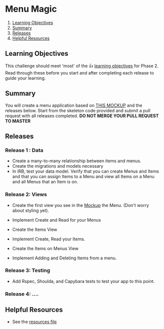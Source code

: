 # Menu Magic


1. [Learning Objectives](#learning-objectives)
1. [Summary](#summary)
1. [Releases](#releases)
1. [Helpful Resources](#helpful-resources)

## Learning Objectives
This challenge should meet 'most' of the :+1: [learning objectives](https://github.com/fox-squirrels-2013/phase-2-guide/blob/master/week-3/learning-objectives.md) for Phase 2.  Read through these before you start and after completing each release to guide your learning. 


## Summary 
You will create a menu application based on [THIS MOCKUP](menus.png) and the releases below. Start from the skeleton code provided and submit a pull request with all releases completed.  **DO NOT MERGE YOUR PULL REQUEST TO MASTER** 

## Releases

### Release 1 : Data
* Create a many-to-many relationship between items and menus.  
* Create the migrations and models necessary
* In IRB, test your data model.  Verify that you can create Menus and Items and that you can assign Items to a Menu and view all Items on a Menu and all Menus that an Item is on. 

### Release 2: Views
* Create the first view you see in the [Mockup](menus.png) the Menu. (Don't worry about styling yet).
* Implement Create and Read for your Menus

* Create the Items View 
* Implement Create, Read your Items.

* Create the Items on Menus View
* Implement Adding and Deleting Items from a menu.

### Release 3: Testing
* Add Rspec, Shoulda, and Capybara tests to test your app to this point. 

### Release 4: ....



## Helpful Resources
* See the [resources file](https://github.com/fox-squirrels-2013/phase-2-guide/blob/master/resources.md)